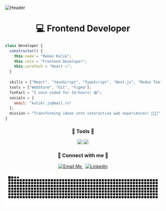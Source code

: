 
![Header](https://capsule-render.vercel.app/api?type=waving&color=0:0f2027,100:2c5364&height=200&section=header&text=Hi%20there,%20I'm%20Roman%20Kulik%20👋&fontColor=ffffff&fontSize=35&animation=fadeIn&fontAlignY=35)



<h1 align="center">💻 Frontend Developer</h1>


```js
class Developer {
  constructor() {
    this.name = "Roman Kulik";
    this.role = "Frontend Developer";
    this.coreTech = "React 🔥";
  }

  skills = ["React", "JavaScript", "TypeScript", "Next.js", "Redux Toolkit", "CSS3", "HTML5"];
  tools = ["WebStorm", "Git", "Figma"];
  funFact = "I once coded for 24-hours! 😁";
  socials = {
    email: "kulikr.js@mail.ru"
  };
  mission = "Transforming ideas into interactive web experiences! 👨‍💻🌐";
}
```

<h3 align="center">🚀 Tools 🚀</h3>

<p align="center">
    <img src="https://skillicons.dev/icons?i=react,ts,js,redux,tailwind,styledcomponents,sass,postman" />
    <img src="https://skillicons.dev/icons?i=postgres,vite,html,css,figma,git,github,docker,gulp" />
 </p>

<h3 align="center">🤝 Connect with me 🤝</h3>

<p align="center"> 
   <a href="mailto:kulikr.js@mail.ru"> <img src="https://img.shields.io/badge/Email-Me-red?style=for-the-badge&logo=gmail" alt="Email Me" /> </a> &nbsp; <a href="https://www.linkedin.com/in/%D1%80%D0%BE%D0%BC%D0%B0%D0%BD-%D0%BA%D1%83%D0%BB%D0%B8%D0%BA-4a4bb3230/" target="_blank"> <img src="https://img.shields.io/badge/LinkedIn-Connect-blue?style=for-the-badge&logo=linkedin" alt="LinkedIn" /> </a> </p>


![snake gif](https://raw.githubusercontent.com/roma1524/roma1524/output/github-contribution-grid-snake.svg)
